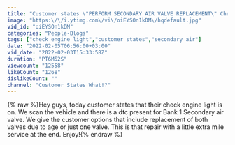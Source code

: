 ```yaml
---
title: "Customer states \"PERFORM SECONDARY AIR VALVE REPLACEMENT\" Check engine light on."
image: "https:\/\/i.ytimg.com\/vi\/oiEYSOn1kDM\/hqdefault.jpg"
vid_id: "oiEYSOn1kDM"
categories: "People-Blogs"
tags: ["check engine light","customer states","secondary air"]
date: "2022-02-05T06:56:00+03:00"
vid_date: "2022-02-03T15:33:58Z"
duration: "PT6M52S"
viewcount: "12558"
likeCount: "1268"
dislikeCount: ""
channel: "Customer States What!?"
---
```

{% raw %}Hey guys, today customer states that their check engine light is on. We scan the vehicle and there is a dtc present for Bank 1 Secondary air valve. We give the customer options that include replacement of both valves due to age or just one valve. This is that repair with a little extra mile service at the end. Enjoy!{% endraw %}
